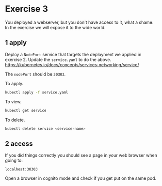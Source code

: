 # Exercise 3
You deployed a webserver, but you don't have access to it, what a shame. In the exercise we will expose it to the wide world.

## 1 apply
Deploy a `NodePort` service that targets the deployment we applied in exercise 2.
Update the `service.yaml` to do the above.   
https://kubernetes.io/docs/concepts/services-networking/service/

The `nodePort` should be `30303`.

To apply.
```sh
kubectl apply -f service.yaml
```

To view.
```sh
kubectl get service
```

To delete.
```sh
kubectl delete service <service-name>
```

## 2 access
If you did things correctly you should see a page in your web browser when going to:
```
localhost:30303
```

Open a browser in cognito mode and check if you get put on the same pod.  